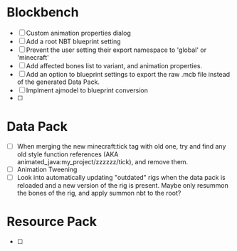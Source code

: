 
# Blockbench
- [ ] Custom animation properties dialog
- [ ] Add a root NBT blueprint setting
- [ ] Prevent the user setting their export namespace to 'global' or 'minecraft'
- [ ] Add affected bones list to variant, and animation properties.
- [ ] Add an option to blueprint settings to export the raw .mcb file instead of the generated Data Pack.
- [ ] Implment ajmodel to blueprint conversion
- [ ] 

# Data Pack
- [ ] When merging the new minecraft:tick tag with old one, try and find any old style function references (AKA animated_java:my_project/zzzzzz/tick), and remove them.
- [ ] Animation Tweening
- [ ] Look into automatically updating "outdated" rigs when the data pack is reloaded and a new version of the rig is present. Maybe only resummon the bones of the rig, and apply summon nbt to the root?

# Resource Pack
- [ ]
